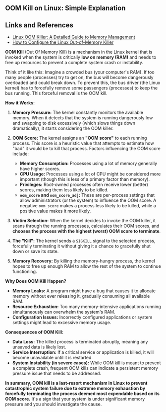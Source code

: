## OOM Kill on Linux: Simple Explanation
## Links and References
 * [Linux OOM Killer: A Detailed Guide to Memory Management](https://last9.io/blog/understanding-the-linux-oom-killer/#:~:text=When%20available%20memory%20and%20swap,excessive%20memory%20to%20free%20up)
 * [How to Configure the Linux Out-of-Memory Killer](https://www.oracle.com/technical-resources/articles/it-infrastructure/dev-oom-killer.html)

**OOM Kill** (Out Of Memory Kill) is a mechanism in the Linux kernel that is invoked when the system is critically **low on memory (RAM)** and needs to free up resources to prevent a complete system crash or instability.

Think of it like this: Imagine a crowded bus (your computer's RAM). If too many people (processes) try to get on, the bus will become dangerously overloaded and could break down. To prevent this, the bus driver (the Linux kernel) has to forcefully remove some passengers (processes) to keep the bus running. This forceful removal is the OOM kill.

**How it Works:**

1. **Memory Pressure:** The kernel constantly monitors the available memory. When it detects that the system is running dangerously low and swapping to disk excessively (which slows things down dramatically), it starts considering the OOM killer.

2. **OOM Score:** The kernel assigns an **"OOM score"** to each running process. This score is a heuristic value that attempts to estimate how "bad" it would be to kill that process. Factors influencing the OOM score include:
   * **Memory Consumption:** Processes using a lot of memory generally have higher scores.
   * **CPU Usage:** Processes using a lot of CPU might be considered more important (though this is less of a primary factor than memory).
   * **Privileges:** Root-owned processes often receive lower (better) scores, making them less likely to be killed.
   * **`oom_score` and `oom_score_adj`:** These are per-process settings that allow administrators (or the system) to influence the OOM score. A negative `oom_score` makes a process less likely to be killed, while a positive value makes it more likely.

3. **Victim Selection:** When the kernel decides to invoke the OOM killer, it scans through the running processes, calculates their OOM scores, and **chooses the process with the highest (worst) OOM score to terminate**.

4. **The "Kill":** The kernel sends a `SIGKILL` signal to the selected process, forcefully terminating it without giving it a chance to gracefully shut down or save its state.

5. **Memory Recovery:** By killing the memory-hungry process, the kernel hopes to free up enough RAM to allow the rest of the system to continue functioning.

**Why Does OOM Kill Happen?**

* **Memory Leaks:** A program might have a bug that causes it to allocate memory without ever releasing it, gradually consuming all available RAM.
* **Resource Exhaustion:** Too many memory-intensive applications running simultaneously can overwhelm the system's RAM.
* **Configuration Issues:** Incorrectly configured applications or system settings might lead to excessive memory usage.

**Consequences of OOM Kill:**

* **Data Loss:** The killed process is terminated abruptly, meaning any unsaved data is likely lost.
* **Service Interruption:** If a critical service or application is killed, it will become unavailable until it is restarted.
* **System Instability (in severe cases):** While OOM kill is meant to prevent a complete crash, frequent OOM kills can indicate a persistent memory pressure issue that needs to be addressed.

**In summary, OOM kill is a last-resort mechanism in Linux to prevent catastrophic system failure due to extreme memory exhaustion by forcefully terminating the process deemed most expendable based on its OOM score.** It's a sign that your system is under significant memory pressure and you should investigate the cause.